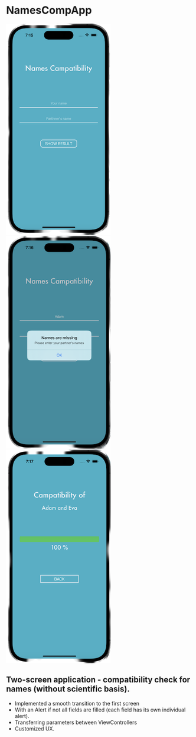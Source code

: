 # NamesCompApp

![Image alt](https://github.com/nzhkv/NamesCompApp/blob/main/Screenshot1.png)
![Image alt](https://github.com/nzhkv/NamesCompApp/blob/main/Screenshot2.png)
![Image alt](https://github.com/nzhkv/NamesCompApp/blob/main/Screenshot3.png)

## Two-screen application - compatibility check for names (without scientific basis).
<ul>
  <li>Implemented a smooth transition to the first screen</li>
  <li>With an Alert if not all fields are filled (each field has its own individual alert).</li>
  <li>Transferring parameters between ViewControllers</li>
  <li>Customized UX.</li>
</ul>

 
